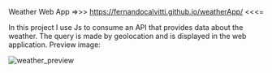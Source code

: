 Weather Web App     =>>>   https://fernandocalvitti.github.io/weatherApp/   <<<=

In this project I use Js to consume an API that provides data about the weather. The query is made by geolocation and is displayed in the web application.
Preview image:

![weather_preview](https://user-images.githubusercontent.com/83254261/121710953-76bbb500-cab0-11eb-9a8f-d24cb61acd1c.jpg)
